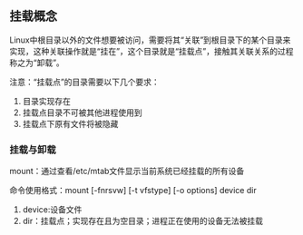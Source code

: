 ## 挂载概念

Linux中根目录以外的文件想要被访问，需要将其“关联”到根目录下的某个目录来实现，这种关联操作就是“挂在”，这个目录就是“挂载点”，接触其关联关系的过程称之为“卸载”。

注意：“挂载点”的目录需要以下几个要求：

1. 目录实现存在
2. 挂载点目录不可被其他进程使用到
3. 挂载点下原有文件将被隐藏

### 挂载与卸载

mount：通过查看/etc/mtab文件显示当前系统已经挂载的所有设备

命令使用格式：mount [-fnrsvw] [-t vfstype] [-o options] device dir

1. device:设备文件
2. dir：挂载点；实现存在且为空目录；进程正在使用的设备无法被挂载



